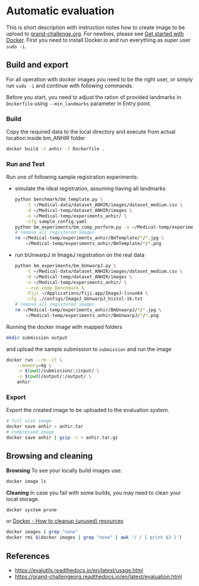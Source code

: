 # Automatic evaluation

This is short description with instruction notes how to create image to be upload to [grand-challenge.org](https://www.grand-challenge.org).
For newbies, please see [Get started with Docker](https://docs.docker.com/get-started).
First you need to install Docker.io and run everything as super user `sudo -i`.

## Build and export

For all operation with docker images you need to be the right user, or simply run `sudo -i` and continue with following commands.

Before you start, you need to adjust the ration of provided landmarks in `Dockerfile` using `--min_landmarks` parameter in Entry point.

### Build

Copy the required data to the local directory and execute from actual location inside bm_ANHIR folder

```bash
docker build -t anhir -f Dockerfile .
```

### Run and Test

Run one of following sample registration experiments:
 * simulate the ideal registration, assuming having all landmarks
    ```bash
    python benchmark/bm_template.py \
        -t ~/Medical-data/dataset_ANHIR/images/dataset_medium.csv \
        -d ~/Medical-temp/dataset_ANHIR/images \
        -o ~/Medical-temp/experiments_anhir/ \
        -cfg sample_config.yaml
    python bm_experiments/bm_comp_perform.py -o ~/Medical-temp/experiments_anhir/BmTemplate
    # remove all registered images
    rm ~/Medical-temp/experiments_anhir/BmTemplate/*/*.jpg \
        ~/Medical-temp/experiments_anhir/BmTemplate/*/*.png
    ```
 * run bUnwarpJ in ImageJ registration on the real data
    ```bash
    python bm_experiments/bm_bUnwarpJ.py \
        -t ~/Medical-data/dataset_ANHIR/images/dataset_medium.csv \
        -d ~/Medical-temp/dataset_ANHIR/images \
        -o ~/Medical-temp/experiments_anhir/ \
        --run_comp_benchmark \
        -Fiji ~/Applications/Fiji.app/ImageJ-linux64 \
        -cfg ./configs/ImageJ_bUnwarpJ_histol-1k.txt
    # remove all registered images
    rm ~/Medical-temp/experiments_anhir/BmUnwarpJ/*/*.jpg \
        ~/Medical-temp/experiments_anhir/BmUnwarpJ/*/*.png
    ```

Running the docker image with mapped folders 
```bash
mkdir submission output
```
and upload the sample submission to `submission` and run the image
```bash
docker run --rm -it \
    --memory=4g \
    -v $(pwd)/submission/:/input/ \
    -v $(pwd)/output/:/output/ \
    anhir
```


### Export 

Export the created image to be uploaded to the evaluation system.
```bash
# full size image
docker save anhir > anhir.tar
# compressed image
docker save anhir | gzip -c > anhir.tar.gz
```

## Browsing and cleaning

**Browsing**
To see your locally build images use:
```bash
docker image ls
```

**Cleaning**
In case you fail with some builds, you may need to clean your local storage.
```bash
docker system prune
```
or [Docker - How to cleanup (unused) resources](https://gist.github.com/bastman/5b57ddb3c11942094f8d0a97d461b430)
```bash
docker images | grep "none"
docker rmi $(docker images | grep "none" | awk '/ / { print $3 }')
```


## References

* https://evalutils.readthedocs.io/en/latest/usage.html
* https://grand-challengeorg.readthedocs.io/en/latest/evaluation.html
